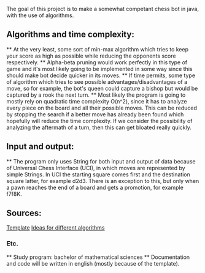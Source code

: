 The goal of this project is to make a somewhat competant chess bot in java, with the use of algorithms.

## Algorithms and time complexity:

** At the very least, some sort of min-max algorithm which tries to keep your score as high as possible while reducing the opponents score respectively.
** Alpha-beta pruning would work perfectly in this type of game and it's most likely going to be implemented in some way since this should make bot decide quicker in its moves.
** If time permits, some type of algorithm which tries to see possible advantages/disadvantages of a move, so for example, the bot's queen could capture a bishop but would be captured by a rook the next turn.
** Most likely the program is going to mostly rely on quadratic time complexity O(n^2), since it has to analyze every piece on the board and all their possible moves. This can be reduced by stopping the search if a better move has already been found which hopefully will reduce the time complexity. If we consider the possibility of analyzing the aftermath of a turn, then this can get bloated really quickly.

## Input and output:

** The program only uses String for both input and output of data because of Universal Chess Interface (UCI), in which moves are represented by simple Strings. In UCI the starting square comes first and the destination square latter, for example d2d3. There is an exception to this, but only when a pawn reaches the end of a board and gets a promotion, for example f7f8K.

## Sources:

[Template](https://github.com/TiraLabra/chess/)
[Ideas for different algorithms](https://www.cs.cornell.edu/boom/2004sp/ProjectArch/Chess/algorithms.html)

### Etc.

** Study program: bachelor of mathematical sciences
** Documentation and code will be written in english (mostly because of the template).